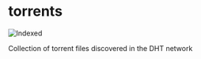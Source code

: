 torrents 
========
![Indexed](https://img.shields.io/badge/indexed-207253-blue)

Collection of torrent files discovered in the DHT network
